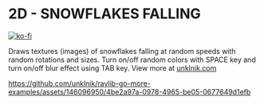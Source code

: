 
# 2D - SNOWFLAKES FALLING

[![ko-fi](https://ko-fi.com/img/githubbutton_sm.svg)](https://ko-fi.com/E1E5YOJH1)

Draws textures (images) of snowflakes falling at random speeds with random rotations and sizes. Turn on/off random colors with SPACE key and turn on/off blur effect using TAB key. View more at [unklnik.com](https://unklnik.com/posts/2d-snow/)
 
https://github.com/unklnik/raylib-go-more-examples/assets/146096950/4be2a97a-0978-4965-be05-0677649d1efb
